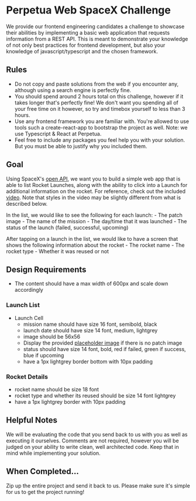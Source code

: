 #  Perpetua Web SpaceX Challenge

We provide our frontend engineering candidates a challenge to showcase their abilities by implementing a basic web application that requests information from a REST API. This is meant to demonstrate your knowledge of not only best practices for frontend development, but also your knowledge of javascript/typescript and the chosen framework.

## Rules

- Do not copy and paste solutions from the web if you encounter any, although using a search engine is perfectly fine.
- You should spend around 2 hours total on this challenge, however if it takes longer that's perfectly fine! We don't want you spending all of your free time on it however, so try and timebox yourself to less than 3 hours.
- Use any frontend framework you are familiar with. You're allowed to use tools such a create-react-app to bootstrap the project as well. Note: we use Typescript & React at Perpetua.
- Feel free to include any packages you feel help you with your solution. But you must be able to justify why you included them.

## Goal

Using SpaceX's [open API](https://docs.spacexdata.com/ ), we want you to build a simple web app that is able to list Rocket Launches, along with the ability to click into a Launch for additional information on the rocket. For reference, check out the included [video](solution.mov). Note that styles in the video may be slightly different from what is described below.

In the list, we would like to see the following for each launch:
    - The patch image
    - The name of the mission
    - The day/time that it was launched
    - The status of the launch (failed, successful, upcoming)

After tapping on a launch in the list, we would like to have a screen that shows the following information about the rocket
    - The rocket name
    - The rocket type
    - Whether it was reused or not

## Design Requirements

- The content should have a max width of 600px and scale down accordingly

### Launch List

- Launch Cell
  - mission name should have size 16 font, semibold, black
  - launch date should have size 14 font, medium, lightgrey
  - image should be 56x56
  - Display the provided [placeholder image](/spacex_logo_square.png) if there is no patch image
  - status should have size 14 font, bold, red if failed, green if success, blue if upcoming
  - have a 1px lightgrey border bottom with 10px padding

### Rocket Details

- rocket name should be size 18 font
- rocket type and whether its reused should be size 14 font lightgrey
- have a 1px lightgrey border with 10px padding

## Helpful Notes

We will be evaluating the code that you send back to us with you as well as executing it ourselves. 
Comments are not required, however you will be judged on your ability to write clean, well architected code. Keep that in mind while implementing your solution.

## When Completed...

Zip up the entire project and send it back to us. Please make sure it's simple for us to get the project running!